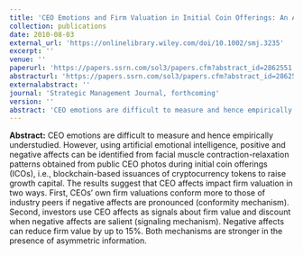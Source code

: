 ```yaml
---
title: 'CEO Emotions and Firm Valuation in Initial Coin Offerings: An Artificial Emotional Intelligence Approach'
collection: publications
date: 2010-08-03
external_url: 'https://onlinelibrary.wiley.com/doi/10.1002/smj.3235'
excerpt: ''
venue: ''
paperurl: 'https://papers.ssrn.com/sol3/papers.cfm?abstract_id=2862551'
abstracturl: 'https://papers.ssrn.com/sol3/papers.cfm?abstract_id=2862551'
externalabstract: ''
journal: 'Strategic Management Journal, forthcoming'
version: ''
abstract: 'CEO emotions are difficult to measure and hence empirically understudied. However, using artificial emotional intelligence, positive and negative affects can be identified from facial muscle contraction-relaxation patterns obtained from public CEO photos during initial coin offerings (ICOs), i.e., blockchain-based issuances of cryptocurrency tokens to raise growth capital. The results suggest that CEO affects impact firm valuation in two ways. First, CEOs’ own firm valuations conform more to those of industry peers if negative affects are pronounced (conformity mechanism). Second, investors use CEO affects as signals about firm value and discount when negative affects are salient (signaling mechanism). Negative affects can reduce firm value by up to 15%. Both mechanisms are stronger in the presence of asymmetric information.'
---
```


<strong>Abstract:</strong> CEO emotions are difficult to measure and hence empirically understudied. However, using artificial emotional intelligence, positive and negative affects can be identified from facial muscle contraction-relaxation patterns obtained from public CEO photos during initial coin offerings (ICOs), i.e., blockchain-based issuances of cryptocurrency tokens to raise growth capital. The results suggest that CEO affects impact firm valuation in two ways. First, CEOs’ own firm valuations conform more to those of industry peers if negative affects are pronounced (conformity mechanism). Second, investors use CEO affects as signals about firm value and discount when negative affects are salient (signaling mechanism). Negative affects can reduce firm value by up to 15%. Both mechanisms are stronger in the presence of asymmetric information.
